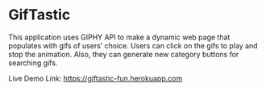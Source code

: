 # GifTastic

This application uses GIPHY API to make a dynamic web page that populates with gifs of users’ choice. Users can click on the gifs to play and stop the animation. Also, they can generate new category buttons for searching gifs.

Live Demo Link: https://giftastic-fun.herokuapp.com
